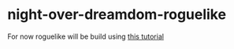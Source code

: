 # night-over-dreamdom-roguelike

For now roguelike will be build using [this tutorial](https://bfnightly.bracketproductions.com/rustbook/)
